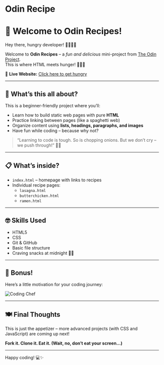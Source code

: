 # Odin Recipe
# 🍝 Welcome to Odin Recipes!

Hey there, hungry developer! 👨‍🍳👩‍🍳

Welcome to **Odin Recipes** – a *fun and delicious* mini-project from [The Odin Project](https://www.theodinproject.com/).  
This is where HTML meets hunger! 🍕🍜🥗

🔗 **Live Website:** [Click here to get hungry](https://www.youtube.com/watch?v=xvFZjo5PgG0&list=RDxvFZjo5PgG0&start_radio=1)


---

## 🧾 What’s this all about?

This is a beginner-friendly project where you’ll:

- Learn how to build static web pages with pure **HTML**
- Practice linking between pages (like a spaghetti web)
- Organize content using **lists, headings, paragraphs, and images**
- Have fun while coding – because why not?

> “Learning to code is tough. So is chopping onions. But we don’t cry – we push through!” 🧅💪

---

## 📋 What’s inside?

- `index.html` – homepage with links to recipes  
- Individual recipe pages:  
  - `lasagna.html`  
  - `butterchicken.html`  
  - `ramen.html`  
 

---

## 🤓 Skills Used

- HTML5
- CSS
- Git & GitHub  
- Basic file structure  
- Craving snacks at midnight 🌙🍫

---

## 🎉 Bonus!

Here’s a little motivation for your coding journey:

![Coding Chef](https://i.pinimg.com/originals/cc/52/d8/cc52d88c5738d491c2175c408d90d1dc.gif)

---

## 🍽️ Final Thoughts

This is just the appetizer – more advanced projects (with CSS and JavaScript) are coming up next!

**Fork it. Clone it. Eat it. (Wait, no, don’t eat your screen...)**

---

Happy coding! 💻✨  

